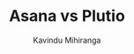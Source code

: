 ---
is_programmatic_layout_6: true
draft: false
title: "Asana vs Plutio"
snippet: "Asana vs Plutio"
image:
  src: /images/pseo/asana-vs-plutio.png
  alt: "project management, task tracking, team collaboration, productivity"
publishDate: 2024-12-18
category: ""
author: "Kavindu Mihiranga"
tags:
  - "Marketing"
  - "Tips"
  - "Project Management"
  - "Team"
tools:
  Asana:
    sub_title: "Simplifying Team Collaboration"
    main_content: "Asana is known for its intuitive interface and straightforward approach to task management. It's perfect for teams looking for a tool that prioritizes simplicity without sacrificing essential project-tracking features. From creating task boards to assigning deadlines, Asana shines in its ability to keep projects moving seamlessly. However, some users find its features limiting when it comes to advanced customization or scalability for larger, more complex workflows."
    features: ["Visual project views, including timelines, boards, and calendars.", "Simple task assignment with due dates and priority levels.", "Integration with tools like Slack, Google Workspace, and Microsoft Teams.", "Easy-to-use mobile app for project updates on the go."]
    analytics_rate: "⭐⭐⭐⭐⭐"
    analytics_review: "Clear and effective"
    customization_rate: "⭐⭐⭐"
    customization_review: "Basic customization"
    collaboration_features_rate: "⭐⭐⭐⭐"
    collaboration_features_review: "Strong collaboration tools"
    self_hosted: false
    open_source: false
    pricing: "Free & Paid plans"
  Plutio:
    sub_title: "All-in-One Business Management Tool"
    main_content: "Plutio is designed to cater to freelancers and small businesses, offering a comprehensive suite of tools for project management, invoicing, and client management. It combines various functionalities into one platform, making it easier for users to manage their projects and clients without needing multiple tools. While it offers good customization options, it may not be as robust as other dedicated project management tools for larger teams."
    features: ["Customizable project templates, task management, and time tracking.", "Invoicing and financial management tools integrated.", "Client portal for easy communication and project updates.", "Collaboration tools including comments and file sharing."]
    analytics_rate: "⭐⭐⭐⭐"
    analytics_review: "Good for freelancers and small teams"
    customization_rate: "⭐⭐⭐⭐"
    customization_review: "Flexible customization options"
    collaboration_features_rate: "⭐⭐⭐⭐"
    collaboration_features_review: "Effective collaboration features"
    self_hosted: false
    open_source: false
    pricing: "Affordable monthly plans"
description: Discover the best project management tools for your business. Compare Asana, Plutio, and Worklenz to find the perfect fit for your team's needs.
related: [asana-vs-bonsai, asana-vs-agiled, asana-vs-scoro, asana-vs-meistertask]
---